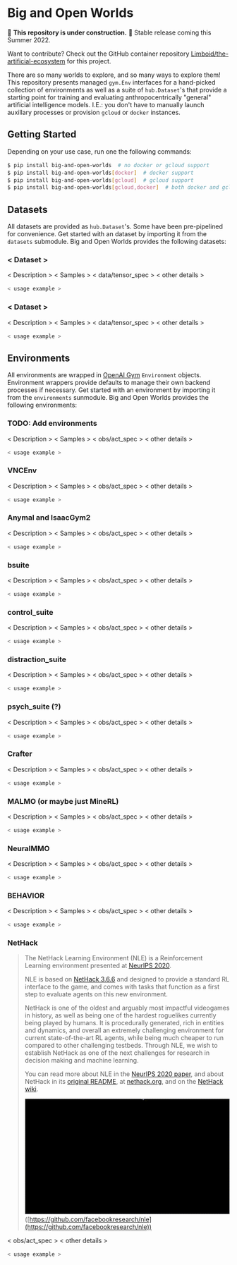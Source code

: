 # Big and Open Worlds

:construction: **This repository is under construction.** :construction: Stable release coming this Summer 2022.

Want to contribute? Check out the GitHub container repository [Limboid/the-artificial-ecosystem](https://github.com/Limboid/the-artificial-ecosystem) for this project.

There are so many worlds to explore, and so many ways to explore them! This repository presents managed `gym.Env` interfaces for a hand-picked collection of environments as well as a suite of `hub.Dataset`'s that provide a starting point for training and evaluating anthropocentrically "general" artificial intelligence models. I.E.: you don't have to manually launch auxillary processes or provision `gcloud` or `docker` instances.

## Getting Started

Depending on your use case, run one the following commands:

```bash
$ pip install big-and-open-worlds  # no docker or gcloud support
$ pip install big-and-open-worlds[docker]  # docker support
$ pip install big-and-open-worlds[gcloud]  # gcloud support
$ pip install big-and-open-worlds[gcloud,docker]  # both docker and gcloud support
```

## Datasets

All datasets are provided as `hub.Dataset`'s. Some have been pre-pipelined for convenience. Get started with an dataset by importing it from the `datasets` submodule. Big and Open Worlds provides the following datasets:

### < Dataset >

< Description >
< Samples >
< data/tensor_spec >
< other details >

```python
< usage example >
```

### < Dataset >

< Description >
< Samples >
< data/tensor_spec >
< other details >

```python
< usage example >
```

## Environments

All environments are wrapped in [OpenAI Gym](https://gym.openai.com/) `Environment` objects. Environment wrappers provide defaults to manage their own backend processes if necessary. Get started with an environment by importing it from the `environments` sunmodule. Big and Open Worlds provides the following environments:

### TODO: Add environments

< Description >
< Samples >
< obs/act_spec >
< other details >

```python
< usage example >
```

### VNCEnv

< Description >
< Samples >
< obs/act_spec >
< other details >

```python
< usage example >
```

### Anymal and IsaacGym2

< Description >
< Samples >
< obs/act_spec >
< other details >

```python
< usage example >
```

### bsuite

< Description >
< Samples >
< obs/act_spec >
< other details >

```python
< usage example >
```

### control_suite

< Description >
< Samples >
< obs/act_spec >
< other details >

```python
< usage example >
```

### distraction_suite

< Description >
< Samples >
< obs/act_spec >
< other details >

```python
< usage example >
```

### psych_suite (?)

< Description >
< Samples >
< obs/act_spec >
< other details >

```python
< usage example >
```

### Crafter

< Description >
< Samples >
< obs/act_spec >
< other details >

```python
< usage example >
```

### MALMO (or maybe just MineRL)

< Description >
< Samples >
< obs/act_spec >
< other details >

```python
< usage example >
```

### NeuralMMO

< Description >
< Samples >
< obs/act_spec >
< other details >

```python
< usage example >
```

### BEHAVIOR

< Description >
< Samples >
< obs/act_spec >
< other details >

```python
< usage example >
```

### NetHack

> The NetHack Learning Environment (NLE) is a Reinforcement Learning environment presented at [NeurIPS 2020](https://neurips.cc/Conferences/2020).
>
> NLE is based on [NetHack 3.6.6](https://github.com/NetHack/NetHack/tree/NetHack-3.6.6_PostRelease) and designed to provide a standard RL interface to the game, and comes with tasks that function as a first step to evaluate agents on this new environment.
>
> NetHack is one of the oldest and arguably most impactful videogames in history, as well as being one of the hardest roguelikes currently being played by humans. It is procedurally generated, rich in entities and dynamics, and overall an extremely challenging environment for current state-of-the-art RL agents, while being much cheaper to run compared to other challenging testbeds. Through NLE, we wish to establish NetHack as one of the next challenges for research in decision making and machine learning.
>
> You can read more about NLE in the [NeurIPS 2020 paper](https://arxiv.org/abs/2006.13760), and about NetHack in its [original README](./README.nh), at [nethack.org](https://nethack.org/), and on the [NetHack wiki](https://nethackwiki.com).
>
> ![Example of an agent running on NLE](https://github.com/facebookresearch/nle/raw/main/dat/nle/example_run.gif)
> ([https://github.com/facebookresearch/nle](https://github.com/facebookresearch/nle))

< obs/act_spec >
< other details >

```python
< usage example >
```
